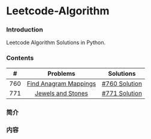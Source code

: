 # Leetcode-Algorithm

### Introduction

Leetcode Algorithm Solutions in Python.

### Contents

|  #  | Problems | Solutions |
|:---:|:--------:|:---------:|
| 760 | [Find Anagram Mappings](https://leetcode.com/problems/find-anagram-mappings/description/) | [#760 Solution](760/) |
| 771 | [Jewels and Stones](https://leetcode.com/problems/jewels-and-stones/description/) | [#771 Solution](771/) |

### 简介

### 内容
